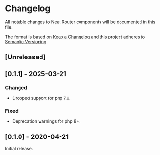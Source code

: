 # Changelog
All notable changes to Neat Router components will be documented in this file.

The format is based on [Keep a Changelog](https://keepachangelog.com/en/1.0.0/)
and this project adheres to [Semantic Versioning](https://semver.org/spec/v2.0.0.html).

## [Unreleased]

## [0.1.1] - 2025-03-21
### Changed
- Dropped support for php 7.0.
### Fixed
- Deprecation warnings for php 8+.

## [0.1.0] - 2020-04-21
Initial release.
